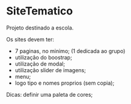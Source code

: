 # SiteTematico
Projeto destinado a escola.

Os sites devem ter:
- 7 paginas, no minimo; (1 dedicada ao grupo)
- utilização do boostrap;
- utilização de modal;
- utilização slider de imagens;
- menu;
- logo tipo e nomes proprios (sem copia);

Dicas: definir uma paleta de cores; 
